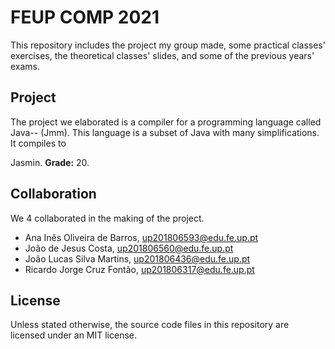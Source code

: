 # FEUP COMP 2021

This repository includes the project my group made, some practical classes'
exercises, the theoretical classes' slides, and some of the previous years'
exams.

## Project

The project we elaborated is a compiler for a programming language called Java--
(Jmm). This language is a subset of Java with many simplifications. It compiles
to

Jasmin. **Grade:** 20.

## Collaboration

We 4 collaborated in the making of the project.

- Ana Inês Oliveira de Barros, up201806593@edu.fe.up.pt
- João de Jesus Costa, up201806560@edu.fe.up.pt
- João Lucas Silva Martins, up201806436@edu.fe.up.pt
- Ricardo Jorge Cruz Fontão, up201806317@edu.fe.up.pt

## License

Unless stated otherwise, the source code files in this repository are licensed
under an MIT license.

